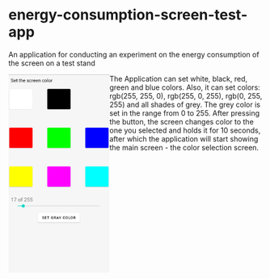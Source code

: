 # energy-consumption-screen-test-app
An application for conducting an experiment on the energy consumption of the screen on a test stand

<p>
<img src="img/Screenshot_1639094238.png" width="200" alt="app" align="left">
The Application can set white, black, red, green and blue colors. Also, it can set colors: rgb(255, 255, 0), rgb(255, 0, 255), rgb(0, 255, 255) and all shades of grey. The grey color is set in the range from 0 to 255.
After pressing the button, the screen changes color to the one you selected and holds it for 10 seconds, after which the application will start showing the main screen - the color selection screen.
</p>



